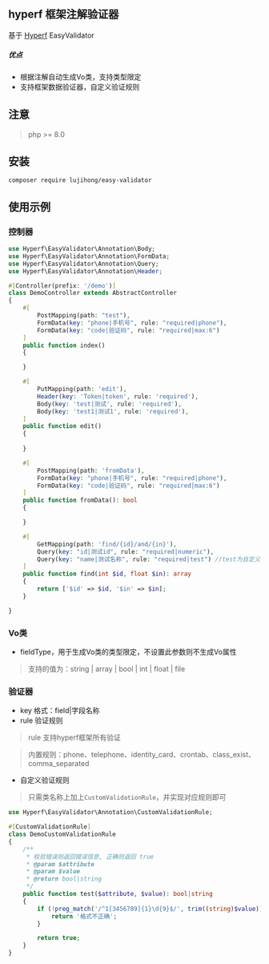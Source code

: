 ## hyperf 框架注解验证器

基于 [Hyperf](https://github.com/hyperf/hyperf) EasyValidator

##### 优点

- 根据注解自动生成Vo类，支持类型限定
- 支持框架数据验证器，自定义验证规则

## 注意

> php >= 8.0

## 安装

```
composer require lujihong/easy-validator
```

## 使用示例

### 控制器

```php
use Hyperf\EasyValidator\Annotation\Body;
use Hyperf\EasyValidator\Annotation\FormData;
use Hyperf\EasyValidator\Annotation\Query;
use Hyperf\EasyValidator\Annotation\Header;

#[Controller(prefix: '/demo')]
class DemoController extends AbstractController
{
    #[
        PostMapping(path: "test"),
        FormData(key: "phone|手机号", rule: "required|phone"),
        FormData(key: "code|验证码", rule: "required|max:6")
    ]
    public function index()
    {

    }

    #[
        PutMapping(path: 'edit'),
        Header(key: 'Token|token', rule: 'required'),
        Body(key: 'test|测试', rule: 'required'),
        Body(key: 'test1|测试1', rule: 'required'),
    ]
    public function edit()
    {
    
    }

    #[
        PostMapping(path: 'fromData'),
        FormData(key: "phone|手机号", rule: "required|phone"),
        FormData(key: "code|验证码", rule: "required|max:6")
    ]
    public function fromData(): bool
    {

    }

    #[
        GetMapping(path: 'find/{id}/and/{in}'),
        Query(key: "id|测试id", rule: "required|numeric"),
        Query(key: "name|测试名称", rule: "required|test") //test为自定义验证规格
    ]
    public function find(int $id, float $in): array
    {
        return ['$id' => $id, '$in' => $in];
    }

}

```

### Vo类
- fieldType，用于生成Vo类的类型限定，不设置此参数则不生成Vo属性
> 支持的值为：string | array | bool | int | float | file

### 验证器
- key 格式：field|字段名称
- rule 验证规则
> rule 支持hyperf框架所有验证

> 内置规则：phone、telephone、identity_card、crontab、class_exist、comma_separated

- 自定义验证规则
> 只需类名称上加上`CustomValidationRule`，并实现对应规则即可
```php
use Hyperf\EasyValidator\Annotation\CustomValidationRule;

#[CustomValidationRule]
class DemoCustomValidationRule
{
    /**
     * 校验错误则返回错误信息, 正确则返回 true
     * @param $attribute
     * @param $value
     * @return bool|string
     */
    public function test($attribute, $value): bool|string
    {
        if (!preg_match('/^1[3456789]{1}\d{9}$/', trim((string)$value))) {
            return '格式不正确';
        }

        return true;
    }
}
```